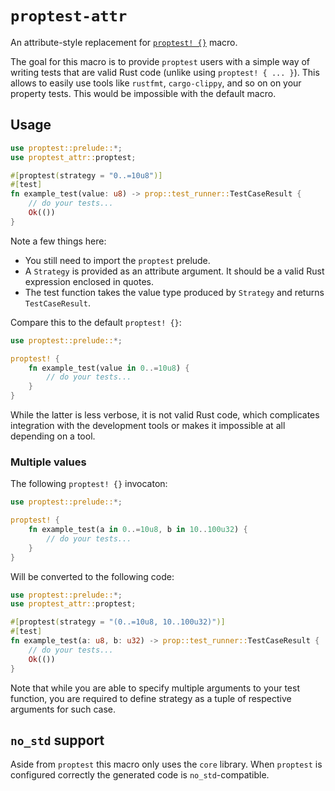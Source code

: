 # `proptest-attr`

<!-- cargo-sync-readme start -->

An attribute-style replacement for [`proptest! {}`](proptest-link) macro.

The goal for this macro is to provide `proptest` users with a simple way of writing tests that
are valid Rust code (unlike using `proptest! { ... }`). This allows to easily use tools like
`rustfmt`, `cargo-clippy`, and so on on your property tests. This would be impossible with the
default macro.

## Usage

```rust
use proptest::prelude::*;
use proptest_attr::proptest;

#[proptest(strategy = "0..=10u8")]
#[test]
fn example_test(value: u8) -> prop::test_runner::TestCaseResult {
    // do your tests...
    Ok(())
}
```

Note a few things here:

* You still need to import the `proptest` prelude.
* A `Strategy` is provided as an attribute argument. It should be a valid Rust expression
  enclosed in quotes.
* The test function takes the value type produced by `Strategy` and returns `TestCaseResult`.

Compare this to the default `proptest! {}`:

```rust
use proptest::prelude::*;

proptest! {
    fn example_test(value in 0..=10u8) {
        // do your tests...
    }
}
```

While the latter is less verbose, it is not valid Rust code, which complicates integration with
the development tools or makes it impossible at all depending on a tool.

### Multiple values

The following `proptest! {}` invocaton:

```rust
use proptest::prelude::*;

proptest! {
    fn example_test(a in 0..=10u8, b in 10..100u32) {
        // do your tests...
    }
}
```

Will be converted to the following code:

```rust
use proptest::prelude::*;
use proptest_attr::proptest;

#[proptest(strategy = "(0..=10u8, 10..100u32)")]
#[test]
fn example_test(a: u8, b: u32) -> prop::test_runner::TestCaseResult {
    // do your tests...
    Ok(())
}
```

Note that while you are able to specify multiple arguments to your test function, you are
required to define strategy as a tuple of respective arguments for such case.

## `no_std` support

Aside from `proptest` this macro only uses the `core` library. When `proptest` is configured
correctly the generated code is `no_std`-compatible.

[proptest-link]: https://altsysrq.github.io/rustdoc/proptest/latest/proptest/macro.proptest.html

<!-- cargo-sync-readme end -->
